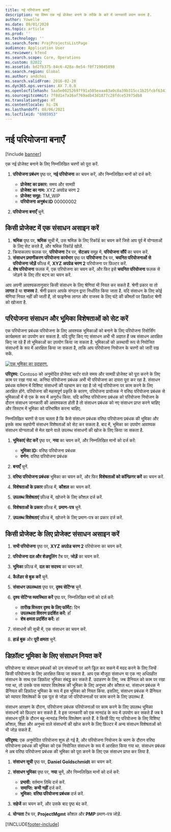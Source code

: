 ```yaml
---
title: नई परियोजना बनाएँ
description: यह विषय एक नई प्रोजेक्ट बनाने के तरीके के बारे में जानकारी प्रदान करता है.
author: Yowelle
ms.date: 09/01/2020
ms.topic: article
ms.prod: ''
ms.technology: ''
ms.search.form: ProjProjectsListPage
audience: Application User
ms.reviewer: kfend
ms.search.scope: Core, Operations
ms.custom: 82022
ms.assetid: bd2fb375-84c6-428a-8e54-f0f719045898
ms.search.region: Global
ms.author: andchoi
ms.search.validFrom: 2016-02-28
ms.dyn365.ops.version: AX 7.0.0
ms.openlocfilehash: 5aa5e00252697f91a585eaaa83a0c8a39b315cc1b25fcbf6343fdf2ce31a824e
ms.sourcegitcommit: 7f8d1e7a16af769adb43d1877c28fdce53975db8
ms.translationtype: HT
ms.contentlocale: hi-IN
ms.lasthandoff: 08/06/2021
ms.locfileid: "6985953"
---
```

# <a name="create-a-new-project"></a>नई परियोजना बनाएँ

[!include [banner](../includes/banner.md)]

एक नई प्रोजेक्ट बनाने के लिए निम्नलिखित चरणों को पूरा करें.

1. **परियोजना प्रबंधन** पृष्ठ पर, **नई परियोजना** का चयन करें, और निम्नलिखित मानों को दर्ज करें:

    - **प्रोजेक्ट का प्रकार:** समय और सामग्री
    - **प्रोजेक्ट का नाम:** XYZ अपग्रेड चरण 2
    - **प्रोजेक्ट समूह:** TM\_WIP
    - **परियोजना अनुबंध ID** 00000002

2. **परियोजना बनाएँ** चुनें.

## <a name="assign-a-resource-to-a-project"></a>किसी प्रोजेक्ट में एक संसाधन असाइन करें

1. **श्रमिक** पृष्ठ पर, **श्रमिक** सूची में, उस श्रमिक के लिए रिकॉर्ड का चयन करें जिसे आप पूर्व में योग्यताओं के लिए सेट करते हैं, और श्रमिक रिकॉर्ड खोलें.
2. क्रियाकलाप फलक पर, **परियोजना** टैब पर, **सेटअप** समूह में, **परियोजना सौंपें**  का चयन करें.
3. **संसाधन प्रमाणीकरण परियोजना कार्यभार** पृष्ठ पर **परियोजना** टैब पर, **चयनित परियोजनाओं से परियोजना जोड़ें** फील्ड में, **XYZ अपग्रेड चरण 2** परियोजना पर फ़िल्टर करें.
4. **शेष परियोजना** फलक में, एक परियोजना का चयन करें, और फिर इसे **चयनित परियोजना** फलक से जोड़ने के लिए तीर बटन का चयन करें.

आप अपनी आवश्यकतानुसार किसी संसाधन के लिए श्रेणियां भी नियत कर सकते हैं. श्रेणी प्रकार या तो **लागत** है या **राजस्व** है. श्रेणी प्रकार आपके संगठन द्वारा निर्धारित किया जाता है. यदि संसाधन के लिए कोई श्रेणियां नियत नहीं की जाती हैं, तो फाइनैन्स लागत और राजस्व के लिए घंटे की कीमतों पर डिफ़ॉल्ट श्रेणी को खोजता है.

## <a name="set-up-project-resource-and-role-characteristics"></a>परियोजना संसाधन और भूमिका विशेषताओं को सेट करें

एक परियोजना प्रबंधक परियोजना के लिए आवश्यक भूमिकाओं को बनाने के लिए परियोजना रिसोर्सिंग कार्यक्षमता का उपयोग कर सकता है. यदि पुष्टि किए गए संसाधन अभी भी अज्ञात हैं जब संसाधन आरक्षित किए जा रहे हैं तो भूमिकाओं का उपयोग किया जा सकता है. भूमिकाओं को अस्थायी रूप से नियोजित संसाधनों के रूप में आरक्षित किया जा सकता है, ताकि आप परियोजना नियोजन के चरणों को जारी रख सकें.

[![एक भूमिका का उदाहरण.](./media/projectresourcing05.jpg)](./media/projectresourcing05.jpg) 

**परिदृश्य:** Contoso को अनुमोदित प्रोजेक्ट चार्टर वाले समय और सामग्री प्रोजेक्ट को पूरा करने के लिए काम पर रखा गया था. कनिष्ठ परियोजना प्रबंधक अभी भी परियोजना का दायरा पूरा कर रहा है. संसाधन प्रबंधक वर्तमान में विशिष्ट संसाधनों की पहचान कर रहा है जो नई परियोजना पर काम करने के लिए आरक्षित होंगे. परियोजना की महत्वपूर्ण प्रकृति के कारण, परियोजना प्रायोजक ने वरिष्ठ परियोजना प्रबंधक से भूमिकाओं में से एक के रूप में अनुरोध किया. यदि कनिष्ठ परियोजना प्रबंधक को परियोजना नियोजन के दौरान संसाधन जानकारी की आवश्यकता होती है तो संसाधन प्रबंधक को नए संसाधन प्राप्त करने चाहिए और सिस्टम में भूमिका को परिभाषित करना चाहिए.

निम्नलिखित चरणों से पता चलता है कि कैसे संसाधन प्रबंधक वरिष्ठ परियोजना प्रबंधक की भूमिका और इसके साथ सहयोगी संसाधन विशेषताओं को सेट कर सकता है. बाद में, भूमिका का उपयोग आवश्यक संसाधन योग्यताओं से मेल खाने वाले उपलब्ध संसाधनों की खोज के लिए किया जा सकता है.

1. **भूमिकाएं सेट करें** पृष्ठ पर, **नया** का चयन करें, और निम्नलिखित मानों को दर्ज करें:

    - **भूमिका ID:** वरिष्ठ परियोजना प्रबंधक
    - **वर्णन:** वरिष्ठ परियोजना प्रबंधक

2. **बनाएँ** चुनें.
3. **वरिष्ठ परियोजना प्रबंधक** भूमिका का चयन करें, और फिर **विशेषताओं को कॉन्फ़िगर करें** का चयन करें.
4. **विशेषताओं के प्रकार** फ़ील्ड में, **कौशल** का चयन करें.
5. **उपलब्ध विशेषताएं** फ़ील्ड में, खोजने के लिए कौशल दर्ज करें.
6. **विशेषताओं के प्रकार** फ़ील्ड में, **प्रमाण-पत्र** चुनें.
7. **उपलब्ध विशेषताएं** फ़ील्ड में, खोजने के लिए प्रमाण-पत्र का प्रकार दर्ज करें.

## <a name="assign-a-project-resource-to-a-project"></a>किसी प्रोजेक्ट के लिए प्रोजेक्ट संसाधन असाइन करें

1. **सभी परियोजना** पृष्ठ पर, **XYZ अपग्रेड चरण 2** परियोजना का चयन करें.
2. **परियोजना दल और शेड्यूलिंग** टैब पर, **जोड़ें** का चयन करें.
3. **भूमिका** फ़ील्ड में, **दल का सदस्य** का चयन करें.
4. **कैलेंडर से बुक करें** चुनें.
5. **संसाधन उपलब्धता** पृष्ठ पर, **दृश्य सेटिंग्स** चुनें.
6. **दृश्य सेटिंग्स व्यवस्थित करें** पृष्ठ पर, निम्नलिखित मानों को दर्ज करें:

    - **तारीख विस्तार दृश्य के लिए फॉर्मेट:** दिन
    - **उपलब्धता विवरण प्रदर्शित करें:** हाँ
    - **शेष क्षमता प्रदर्शित करें:** हां

7. संसाधनों की सूची में, एक संसाधन का चयन करें.
8. **हार्ड बुक** और **पूरी क्षमता** चुनें.

## <a name="assign-a-resource-to-a-default-role"></a>डिफ़ॉल्ट भूमिका के लिए संसाधन नियत करें

परियोजना या संसाधन प्रबंधकों को उन संसाधनों पर आगे ड्रिल कर सकने में मदद करने के लिए जिन्हें किसी परियोजना के लिए आरक्षित किया जा सकता है. आप एक मौजूदा संसाधन या एक नए अधिग्रहीत संसाधन के साथ एक डिफ़ॉल्ट भूमिका संबद्ध कर सकते हैं. उदाहरण के लिए, जब डैनियल को काम पर रखा गया था, तो उसके पास व्यापार विश्लेषक की भूमिका के लिए अनुभव और कौशल था. संसाधन प्रबंधक ने डैनियल की डिफ़ॉल्ट भूमिका के रूप में इस भूमिका को नियत किया. इसलिए, संसाधन प्रबंधक ने डैनियल को व्यापार विश्लेषकों के एक पूल से जोड़ा जो परियोजनाओं पर काम करने के लिए उपलब्ध हैं.

संसाधन आरक्षण के दौरान, परियोजना प्रबंधक परियोजनाओं पर काम करने के लिए उपलब्ध भूमिका संसाधनों को फ़िल्टर कर सकते हैं. वे इस जानकारी को एक मानदंड के रूप में उपयोग कर सकते हैं जब वे संसाधन पूर्ति के दौरान बहु-मानदंड निर्णय विश्लेषण करते हैं. वे किसी दिए गए परियोजना के लिए विशिष्ट कौशल, शिक्षा और अनुभव वाले संसाधनों की खोज करने के लिए फ़िल्टर में अन्य संसाधन विशेषताओं को भी जोड़ सकते हैं.

**परिदृश्य:** एक अनुमोदित परियोजना शुरू हो गई है, और परियोजना नियोजन के चरण के दौरान वरिष्ठ परियोजना प्रबंधक की भूमिका को एक नियोजित संसाधन के रूप में आरक्षित किया गया था. संसाधन प्रबंधक ने अब वरिष्ठ परियोजना प्रबंधक की भूमिका को पूरा करने के लिए एक संसाधन प्राप्त कर लिया है.

1. **संसाधन सूची** पृष्ठ पर, **Daniel Goldschmidt** का चयन करें.
2. **संसाधन भूमिका** पृष्ठ पर, **नया** चुनें, और निम्नलिखित मानों को दर्ज करें:

    - **प्रभावी:** वर्तमान तिथि दर्ज करें.
    - **समाप्ति:** **कभी नहीं** दर्ज करें.
    - **भूमिका:** **वरिष्ठ परियोजना प्रबंधक**  दर्ज करें.

3. **सहेजें** का चयन करें, और उसके बाद पृष्ठ बंद करें.
4. **योग्यता** टैब पर, **ProjectMgmt** कौशल और **PMP** प्रमाण-पत्र जोड़ें.


[!INCLUDE[footer-include](../includes/footer-banner.md)]